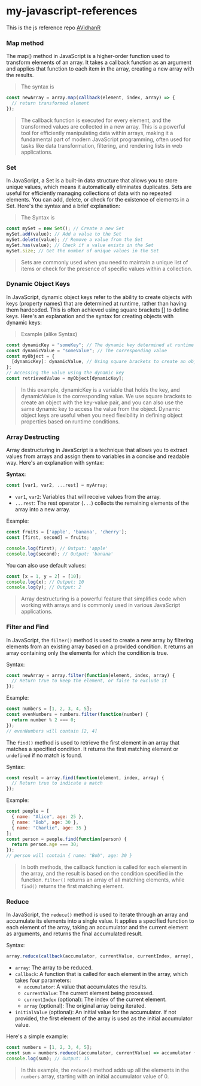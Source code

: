 # my-javascript-references
This is the js reference repo
[AVidhanR](github.com/AVidhanR)


### Map method
The map() method in JavaScript is a higher-order function used to transform elements of an array. 
It takes a callback function as an argument and applies that function to each item in the array, creating a new array with the results.

> The syntax is
```javascript
const newArray = array.map(callback(element, index, array) => {
  // return transformed element
});
```
> The callback function is executed for every element, and the transformed values are collected in a new array.
  This is a powerful tool for efficiently manipulating data within arrays, making it a fundamental part of modern JavaScript programming, 
  often used for tasks like data transformation, filtering, and rendering lists in web applications.


### Set
In JavaScript, a Set is a built-in data structure that allows you to store unique values, which means it automatically eliminates duplicates. Sets are useful for efficiently managing collections of data with no repeated elements. You can add, delete, or check for the existence of elements in a Set. Here's the syntax and a brief explanation:

>The Syntax is
```javascript
const mySet = new Set(); // Create a new Set
mySet.add(value); // Add a value to the Set
mySet.delete(value); // Remove a value from the Set
mySet.has(value); // Check if a value exists in the Set
mySet.size; // Get the number of unique values in the Set
```
> Sets are commonly used when you need to maintain a unique list of items or check for the presence of specific values within a collection.


### Dynamic Object Keys
In JavaScript, dynamic object keys refer to the ability to create objects with keys (property names) that are determined at runtime, rather than having them hardcoded. This is often achieved using square brackets [] to define keys. Here's an explanation and the syntax for creating objects with dynamic keys:

> Example (alike Syntax)
```javascript
const dynamicKey = "someKey"; // The dynamic key determined at runtime
const dynamicValue = "someValue"; // The corresponding value
const myObject = {
  [dynamicKey]: dynamicValue, // Using square brackets to create an object with dynamic keys
};
// Accessing the value using the dynamic key
const retrievedValue = myObject[dynamicKey];
```
> In this example, dynamicKey is a variable that holds the key, and dynamicValue is the corresponding value. We use square brackets to create an object with the key-value pair, and you can also use the same dynamic key to access the value from the object. Dynamic object keys are useful when you need flexibility in defining object properties based on runtime conditions.


### Array Destructing
Array destructuring in JavaScript is a technique that allows you to extract values from arrays and assign them to variables in a concise and readable way. Here's an explanation with syntax:

**Syntax:**
```javascript
const [var1, var2, ...rest] = myArray;
```

- `var1`, `var2`: Variables that will receive values from the array.
- `...rest`: The rest operator (`...`) collects the remaining elements of the array into a new array.

Example:
```javascript
const fruits = ['apple', 'banana', 'cherry'];
const [first, second] = fruits;

console.log(first); // Output: 'apple'
console.log(second); // Output: 'banana'
```

You can also use default values:
```javascript
const [x = 1, y = 2] = [10];
console.log(x); // Output: 10
console.log(y); // Output: 2
```

> Array destructuring is a powerful feature that simplifies code when working with arrays and is commonly used in various JavaScript applications.


### Filter and Find 
In JavaScript, the `filter()` method is used to create a new array by filtering elements from an existing array based on a provided condition. It returns an array containing only the elements for which the condition is true.

Syntax:
```javascript
const newArray = array.filter(function(element, index, array) {
  // Return true to keep the element, or false to exclude it
});
```

Example:
```javascript
const numbers = [1, 2, 3, 4, 5];
const evenNumbers = numbers.filter(function(number) {
  return number % 2 === 0;
});
// evenNumbers will contain [2, 4]
```

The `find()` method is used to retrieve the first element in an array that matches a specified condition. It returns the first matching element or `undefined` if no match is found.

Syntax:
```javascript
const result = array.find(function(element, index, array) {
  // Return true to indicate a match
});
```

Example:
```javascript
const people = [
  { name: "Alice", age: 25 },
  { name: "Bob", age: 30 },
  { name: "Charlie", age: 35 }
];
const person = people.find(function(person) {
  return person.age === 30;
});
// person will contain { name: "Bob", age: 30 }
```

> In both methods, the callback function is called for each element in the array, and the result is based on the condition specified in the function. `filter()` returns an array of all matching elements, while `find()` returns the first matching element.

### Reduce
In JavaScript, the `reduce()` method is used to iterate through an array and accumulate its elements into a single value. It applies a specified function to each element of the array, taking an accumulator and the current element as arguments, and returns the final accumulated result. 

Syntax:
```javascript
array.reduce(callback(accumulator, currentValue, currentIndex, array), initialValue);
```

- `array`: The array to be reduced.
- `callback`: A function that is called for each element in the array, which takes four parameters:
  - `accumulator`: A value that accumulates the results.
  - `currentValue`: The current element being processed.
  - `currentIndex` (optional): The index of the current element.
  - `array` (optional): The original array being iterated.
- `initialValue` (optional): An initial value for the accumulator. If not provided, the first element of the array is used as the initial accumulator value.

Here's a simple example:
```javascript
const numbers = [1, 2, 3, 4, 5];
const sum = numbers.reduce((accumulator, currentValue) => accumulator + currentValue, 0);
console.log(sum); // Output: 15
```

> In this example, the `reduce()` method adds up all the elements in the `numbers` array, starting with an initial accumulator value of 0.


